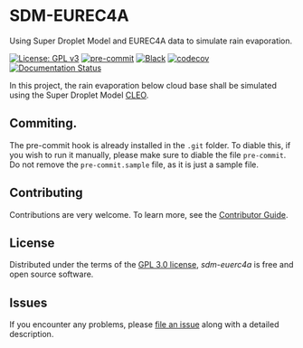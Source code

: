 # SDM-EUREC4A
Using Super Droplet Model and EUREC4A data to simulate rain evaporation.

[![License: GPL v3](https://img.shields.io/badge/License-GPLv3-blue.svg)](https://www.gnu.org/licenses/gpl-3.0)
[![pre-commit](https://img.shields.io/badge/pre--commit-enabled-brightgreen?logo=pre-commit&logoColor=white)][pre-commit]
[![Black](https://img.shields.io/badge/code%20style-black-000000.svg)][black]
[![codecov](https://codecov.io/gh/nilsnevertree/sdm-eurec4a/branch/main/graph/badge.svg)](https://codecov.io/gh/nilsnevertree/sdm-eurec4a)
[![Documentation Status](https://readthedocs.org/projects/sdm-eurec4a/badge/?version=latest)](https://sdm-eurec4a.readthedocs.io/en/latest/?badge=latest)

<!-- [![PyPI](https://img.shields.io/pypi/v/sdm-euerc4a.svg)][pypi status]
[![Status](https://img.shields.io/pypi/status/sdm-euerc4a.svg)][pypi status]
[![Python Version](https://img.shields.io/pypi/pyversions/sdm-euerc4a)][pypi status] -->
<!-- [![Read the documentation at https://sdm-euerc4a.readthedocs.io/](https://img.shields.io/readthedocs/sdm-euerc4a/latest.svg?label=Read%20the%20Docs)][read the docs]
[![Tests](https://github.com/nilsnevertree/sdm-euerc4a/workflows/Tests/badge.svg)][tests]
[![Codecov](https://codecov.io/gh/nilsnevertree/sdm-euerc4a/branch/main/graph/badge.svg)][codecov] -->


[pypi status]: https://pypi.org/project/sdm-euerc4a/
[read the docs]: https://sdm-euerc4a.readthedocs.io/
[tests]: https://github.com/nilsnevertree/sdm-euerc4a/actions?workflow=Tests
[codecov]: https://app.codecov.io/gh/nilsnevertree/sdm-euerc4a
[pre-commit]: https://github.com/pre-commit/pre-commit
[black]: https://github.com/psf/black

In this project, the rain evaporation below cloud base shall be simulated using the Super Droplet Model [CLEO].


## Commiting.
The pre-commit hook is already installed in the ``.git`` folder. To diable this, if you wish to run it manually, please make sure to diable the file ``pre-commit``. Do not remove the ``pre-commit.sample`` file, as it is just a sample file.
<!--
## Features

- TODO

## Requirements

- TODO

## Installation

You can install _sdm-euerc4a_ via [pip] from [PyPI]:

```console
$ pip install sdm-euerc4a
```

## Usage

Please see the [Command-line Reference] for details. -->

## Contributing

Contributions are very welcome.
To learn more, see the [Contributor Guide].

## License

Distributed under the terms of the [GPL 3.0 license][license],
_sdm-euerc4a_ is free and open source software.

## Issues

If you encounter any problems,
please [file an issue] along with a detailed description.

<!-- ## Credits

This project was generated from [@cjolowicz]'s [Hypermodern Python Cookiecutter] template. -->


<!-- LINKS -->
[CLEO]: https://github.com/yoctoyotta1024/CLEO
[@cjolowicz]: https://github.com/cjolowicz
[pypi]: https://pypi.org/
[hypermodern python cookiecutter]: https://github.com/cjolowicz/cookiecutter-hypermodern-python
[file an issue]: https://github.com/nilsnevertree/sdm-euerc4a/issues
[pip]: https://pip.pypa.io/

<!-- github-only -->

[license]: https://github.com/nilsnevertree/sdm-euerc4a/blob/main/LICENSE
[contributor guide]: https://github.com/nilsnevertree/sdm-euerc4a/blob/main/CONTRIBUTING.md
[command-line reference]: https://sdm-euerc4a.readthedocs.io/en/latest/usage.html

